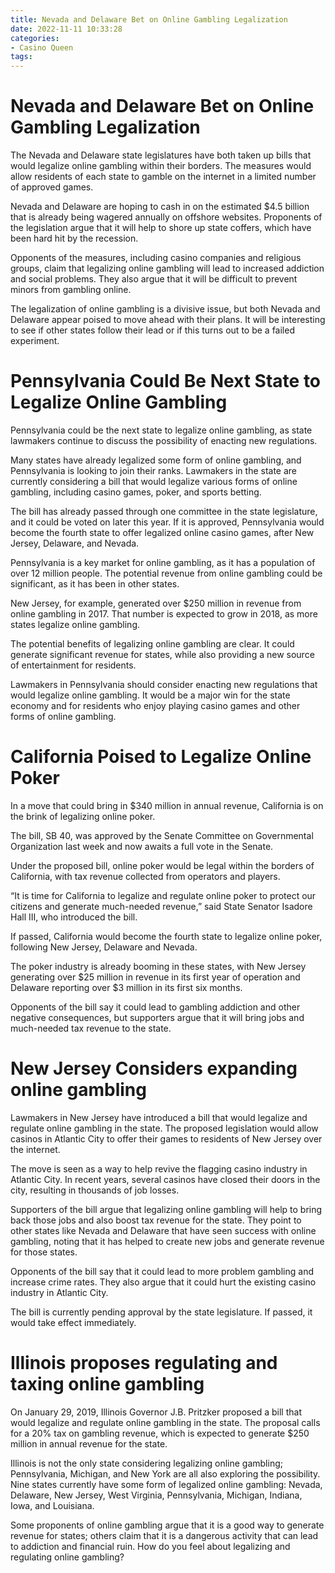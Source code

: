 ```yaml
---
title: Nevada and Delaware Bet on Online Gambling Legalization
date: 2022-11-11 10:33:28
categories:
- Casino Queen
tags:
---
```



#  Nevada and Delaware Bet on Online Gambling Legalization

The Nevada and Delaware state legislatures have both taken up bills that would legalize online gambling within their borders. The measures would allow residents of each state to gamble on the internet in a limited number of approved games.

Nevada and Delaware are hoping to cash in on the estimated $4.5 billion that is already being wagered annually on offshore websites. Proponents of the legislation argue that it will help to shore up state coffers, which have been hard hit by the recession.

Opponents of the measures, including casino companies and religious groups, claim that legalizing online gambling will lead to increased addiction and social problems. They also argue that it will be difficult to prevent minors from gambling online.

The legalization of online gambling is a divisive issue, but both Nevada and Delaware appear poised to move ahead with their plans. It will be interesting to see if other states follow their lead or if this turns out to be a failed experiment.

#  Pennsylvania Could Be Next State to Legalize Online Gambling

Pennsylvania could be the next state to legalize online gambling, as state lawmakers continue to discuss the possibility of enacting new regulations.

Many states have already legalized some form of online gambling, and Pennsylvania is looking to join their ranks. Lawmakers in the state are currently considering a bill that would legalize various forms of online gambling, including casino games, poker, and sports betting.

The bill has already passed through one committee in the state legislature, and it could be voted on later this year. If it is approved, Pennsylvania would become the fourth state to offer legalized online casino games, after New Jersey, Delaware, and Nevada.

Pennsylvania is a key market for online gambling, as it has a population of over 12 million people. The potential revenue from online gambling could be significant, as it has been in other states.

New Jersey, for example, generated over $250 million in revenue from online gambling in 2017. That number is expected to grow in 2018, as more states legalize online gambling.

The potential benefits of legalizing online gambling are clear. It could generate significant revenue for states, while also providing a new source of entertainment for residents.

Lawmakers in Pennsylvania should consider enacting new regulations that would legalize online gambling. It would be a major win for the state economy and for residents who enjoy playing casino games and other forms of online gambling.

#  California Poised to Legalize Online Poker

In a move that could bring in $340 million in annual revenue, California is on the brink of legalizing online poker.

The bill, SB 40, was approved by the Senate Committee on Governmental Organization last week and now awaits a full vote in the Senate.

Under the proposed bill, online poker would be legal within the borders of California, with tax revenue collected from operators and players.

“It is time for California to legalize and regulate online poker to protect our citizens and generate much-needed revenue,” said State Senator Isadore Hall III, who introduced the bill.

If passed, California would become the fourth state to legalize online poker, following New Jersey, Delaware and Nevada.

The poker industry is already booming in these states, with New Jersey generating over $25 million in revenue in its first year of operation and Delaware reporting over $3 million in its first six months.

Opponents of the bill say it could lead to gambling addiction and other negative consequences, but supporters argue that it will bring jobs and much-needed tax revenue to the state.

#  New Jersey Considers expanding online gambling

 Lawmakers in New Jersey have introduced a bill that would legalize and regulate online gambling in the state. The proposed legislation would allow casinos in Atlantic City to offer their games to residents of New Jersey over the internet.

The move is seen as a way to help revive the flagging casino industry in Atlantic City. In recent years, several casinos have closed their doors in the city, resulting in thousands of job losses.

Supporters of the bill argue that legalizing online gambling will help to bring back those jobs and also boost tax revenue for the state. They point to other states like Nevada and Delaware that have seen success with online gambling, noting that it has helped to create new jobs and generate revenue for those states.

Opponents of the bill say that it could lead to more problem gambling and increase crime rates. They also argue that it could hurt the existing casino industry in Atlantic City.

The bill is currently pending approval by the state legislature. If passed, it would take effect immediately.

#  Illinois proposes regulating and taxing online gambling

On January 29, 2019, Illinois Governor J.B. Pritzker proposed a bill that would legalize and regulate online gambling in the state. The proposal calls for a 20% tax on gambling revenue, which is expected to generate $250 million in annual revenue for the state.

Illinois is not the only state considering legalizing online gambling; Pennsylvania, Michigan, and New York are all also exploring the possibility. Nine states currently have some form of legalized online gambling: Nevada, Delaware, New Jersey, West Virginia, Pennsylvania, Michigan, Indiana, Iowa, and Louisiana.

Some proponents of online gambling argue that it is a good way to generate revenue for states; others claim that it is a dangerous activity that can lead to addiction and financial ruin. How do you feel about legalizing and regulating online gambling?